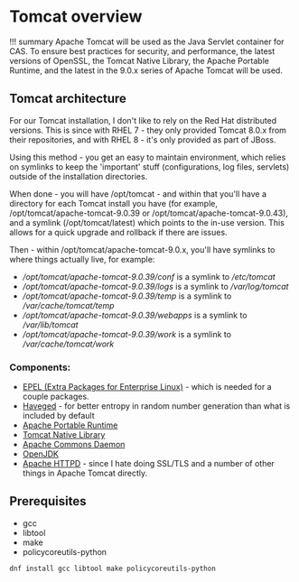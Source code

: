 # Tomcat overview

!!! summary
    Apache Tomcat will be used as the Java Servlet container for CAS.  To ensure best practices for security, and performance, the latest versions of OpenSSL, the Tomcat Native Library, the Apache Portable Runtime, and the latest in the 9.0.x series of Apache Tomcat will be used.

## Tomcat architecture
For our Tomcat installation, I don't like to rely on the Red Hat distributed versions.  This is since with RHEL 7 - they only provided Tomcat 8.0.x from their repositories, and with RHEL 8 - it's only provided as part of JBoss.

Using this method - you get an easy to maintain environment, which relies on symlinks to keep the 'important' stuff (configurations, log files, servlets) outside of the installation directories.

When done - you will have /opt/tomcat - and within that you'll have a directory for each Tomcat install you have (for example, /opt/tomcat/apache-tomcat-9.0.39 or /opt/tomcat/apache-tomcat-9.0.43), and a symlink (/opt/tomcat/latest) which points to the in-use version.  This allows for a quick upgrade and rollback if there are issues.

Then - within /opt/tomcat/apache-tomcat-9.0.x, you'll have symlinks to where things actually live, for example:

* */opt/tomcat/apache-tomcat-9.0.39/conf* is a symlink to */etc/tomcat*
* */opt/tomcat/apache-tomcat-9.0.39/logs* is a symlink to */var/log/tomcat*
* */opt/tomcat/apache-tomcat-9.0.39/temp* is a symlink to */var/cache/tomcat/temp*
* */opt/tomcat/apache-tomcat-9.0.39/webapps* is a symlink to */var/lib/tomcat*
* */opt/tomcat/apache-tomcat-9.0.39/work* is a symlink to */var/cache/tomcat/work*

### Components:
* [EPEL (Extra Packages for Enterprise Linux)](https://fedoraproject.org/wiki/EPEL) - which is needed for a couple packages.
* [Haveged](https://www.issihosts.com/haveged/) - for better entropy in random number generation than what is included by default
* [Apache Portable Runtime](https://apr.apache.org)
* [Tomcat Native Library](http://tomcat.apache.org/native-doc/)
* [Apache Commons Daemon](https://commons.apache.org/proper/commons-daemon/)
* [OpenJDK](https://openjdk.java.net/)
* [Apache HTTPD](https://httpd.apache.org/) - since I hate doing SSL/TLS and a number of other things in Apache Tomcat directly.


## Prerequisites

* gcc
* libtool
* make
* policycoreutils-python


```
dnf install gcc libtool make policycoreutils-python
```